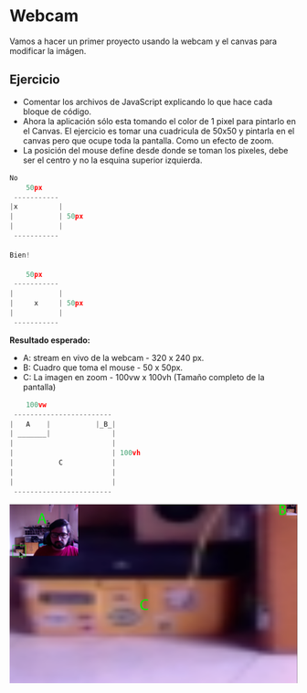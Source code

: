 # Webcam

Vamos a hacer un primer proyecto usando la webcam y el canvas para modificar la imágen.

## Ejercicio

- Comentar los archivos de JavaScript explicando lo que hace cada bloque de código.
- Ahora la aplicación sólo esta tomando el color de 1 pixel para pintarlo en el Canvas. El ejercicio es tomar una cuadricula de 50x50 y pintarla en el canvas pero que ocupe toda la pantalla. Como un efecto de zoom.
- La posición del mouse define desde donde se toman los pixeles, debe ser el centro y no la esquina superior izquierda.

```js
No
    50px
 -----------
|x          |
|           | 50px
|           |
 -----------

Bien!

    50px
 -----------
|           |
|     x     | 50px
|           |
 -----------
```

**Resultado esperado:**

- A: stream en vivo de la webcam - 320 x 240 px.
- B: Cuadro que toma el mouse - 50 x 50px.
- C: La imagen en zoom - 100vw x 100vh (Tamaño completo de la pantalla)

```js
    100vw
 ------------------------
|   A    |           |_B_|
| _______|               |
|                        |
|                        | 100vh
|           C            |
|                        |
|                        |
 ------------------------
```

![Demo](demo.png)
